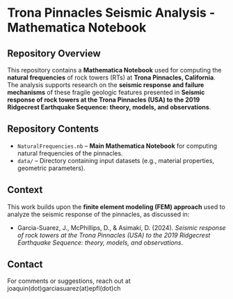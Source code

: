 # Trona Pinnacles Seismic Analysis - Mathematica Notebook

## Repository Overview
This repository contains a **Mathematica Notebook** used for computing the **natural frequencies** of rock towers (RTs) at **Trona Pinnacles, California**. The analysis supports research on the **seismic response and failure mechanisms** of these fragile geologic features presented in **Seismic response of rock towers at the Trona Pinnacles (USA) to the 2019 Ridgecrest Earthquake Sequence: theory, models, and observations**.

## Repository Contents
- `NaturalFrequencies.nb` – **Main Mathematica Notebook** for computing natural frequencies of the pinnacles.
- `data/` – Directory containing input datasets (e.g., material properties, geometric parameters).


## Context
This work builds upon the **finite element modeling (FEM) approach** used to analyze the seismic response of the pinnacles, as discussed in:
- Garcia-Suarez, J., McPhillips, D., & Asimaki, D. (2024). _Seismic response of rock towers at the Trona Pinnacles (USA) to the 2019 Ridgecrest Earthquake Sequence: theory, models, and observations_.

## Contact
For comments or suggestions, reach out at joaquin(dot)garciasuarez(at)epfl(dot)ch
